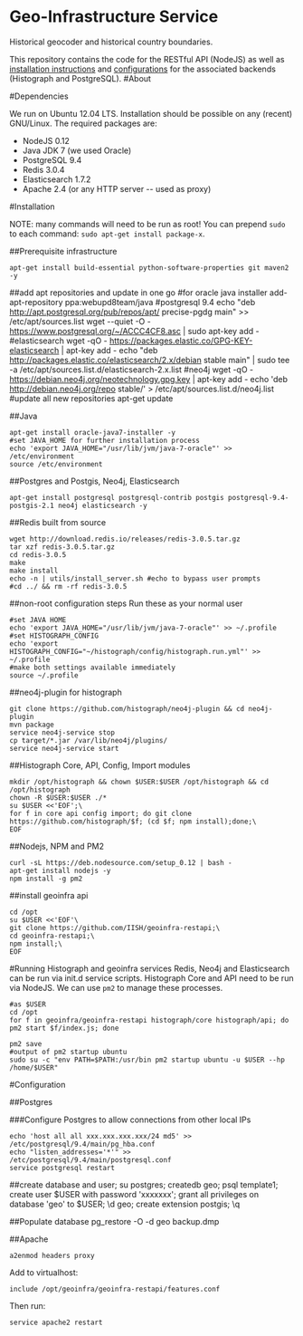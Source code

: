 Geo-Infrastructure Service
==========================

Historical geocoder and historical country boundaries.


This repository contains the code for the RESTful API (NodeJS) as well as [installation instructions](README.md/#Installation) and [configurations](config/) for the associated backends (Histograph and PostgreSQL).
#About




#Dependencies

We run on Ubuntu 12.04 LTS. Installation should be possible on any (recent) GNU/Linux. The required packages are:

* NodeJS 0.12
* Java JDK 7 (we used Oracle)
* PostgreSQL 9.4
* Redis 3.0.4
* Elasticsearch 1.7.2
* Apache 2.4 (or any HTTP server -- used as proxy)

#Installation

NOTE: many commands will need to be run as root! You can prepend `sudo ` to each command: `sudo apt-get install package-x`.

##Prerequisite infrastructure

    apt-get install build-essential python-software-properties git maven2 -y

##add apt repositories and update in one go
    #for oracle java installer
    add-apt-repository ppa:webupd8team/java
    #postgresql 9.4
    echo "deb http://apt.postgresql.org/pub/repos/apt/ precise-pgdg main" >> /etc/apt/sources.list
    wget --quiet -O - https://www.postgresql.org/~/ACCC4CF8.asc | sudo apt-key add -
    #elasticsearch
    wget -qO - https://packages.elastic.co/GPG-KEY-elasticsearch | apt-key add -
    echo "deb http://packages.elastic.co/elasticsearch/2.x/debian stable main" | sudo tee -a /etc/apt/sources.list.d/elasticsearch-2.x.list
    #neo4j
    wget -qO - https://debian.neo4j.org/neotechnology.gpg.key | apt-key add -
    echo 'deb http://debian.neo4j.org/repo stable/' > /etc/apt/sources.list.d/neo4j.list
    #update all new repositories
    apt-get update

##Java

    apt-get install oracle-java7-installer -y
    #set JAVA_HOME for further installation process
    echo 'export JAVA_HOME="/usr/lib/jvm/java-7-oracle"' >> /etc/environment
    source /etc/environment

##Postgres and Postgis, Neo4j, Elasticsearch

    apt-get install postgresql postgresql-contrib postgis postgresql-9.4-postgis-2.1 neo4j elasticsearch -y

##Redis built from source

    wget http://download.redis.io/releases/redis-3.0.5.tar.gz
    tar xzf redis-3.0.5.tar.gz
    cd redis-3.0.5
    make
    make install
    echo -n | utils/install_server.sh #echo to bypass user prompts
    #cd ../ && rm -rf redis-3.0.5

##non-root configuration steps
Run these as your normal user

    #set JAVA HOME
    echo 'export JAVA_HOME="/usr/lib/jvm/java-7-oracle"' >> ~/.profile
    #set HISTOGRAPH_CONFIG
    echo 'export HISTOGRAPH_CONFIG="~/histograph/config/histograph.run.yml"' >> ~/.profile
    #make both settings available immediately
    source ~/.profile

##neo4j-plugin for histograph
    
    git clone https://github.com/histograph/neo4j-plugin && cd neo4j-plugin
    mvn package
    service neo4j-service stop
    cp target/*.jar /var/lib/neo4j/plugins/
    service neo4j-service start

##Histograph Core, API, Config, Import modules
    
    mkdir /opt/histograph && chown $USER:$USER /opt/histograph && cd /opt/histograph
    chown -R $USER:$USER ./*
    su $USER <<'EOF';\
    for f in core api config import; do git clone https://github.com/histograph/$f; (cd $f; npm install);done;\
    EOF

##Nodejs, NPM and PM2

    curl -sL https://deb.nodesource.com/setup_0.12 | bash -
    apt-get install nodejs -y
    npm install -g pm2

##install geoinfra api

    cd /opt
    su $USER <<'EOF'\
    git clone https://github.com/IISH/geoinfra-restapi;\
    cd geoinfra-restapi;\
    npm install;\
    EOF


#Running Histograph and geoinfra services
Redis, Neo4j and Elasticsearch can be run via init.d service scripts. Histograph Core and API need to be run via NodeJS. We can use `pm2` to manage these processes.

    #as $USER
    cd /opt
    for f in geoinfra/geoinfra-restapi histograph/core histograph/api; do pm2 start $f/index.js; done

    pm2 save
    #output of pm2 startup ubuntu
    sudo su -c "env PATH=$PATH:/usr/bin pm2 startup ubuntu -u $USER --hp /home/$USER"

#Configuration

##Postgres

###Configure Postgres to allow connections from other local IPs

    echo 'host all all xxx.xxx.xxx.xxx/24 md5' >> /etc/postgresql/9.4/main/pg_hba.conf
    echo "listen_addresses='*'" >> /etc/postgresql/9.4/main/postgresql.conf
    service postgresql restart

##create database and user;
    su postgres;
    createdb geo;
    psql template1;
    create user $USER  with password 'xxxxxxx';
    grant all privileges on database 'geo' to $USER;
    \d geo;
    create extension postgis;
    \q

##Populate database
    pg_restore -O -d geo backup.dmp


##Apache

    a2enmod headers proxy

Add to virtualhost:

    include /opt/geoinfra/geoinfra-restapi/features.conf

Then run:

    service apache2 restart
